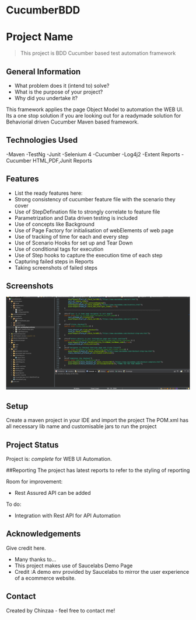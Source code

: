 # CucumberBDD

# Project Name
> This project is BDD Cucumber based test automation framework

## General Information
- What problem does it (intend to) solve?
- What is the purpose of your project?
- Why did you undertake it?

This framework applies the page Object Model to automation the WEB UI.
Its a one stop solution if you are looking out for a readymade solution for Behaviorial driven Cucumber Maven based framework.

## Technologies Used
-Maven
-TestNg
-Junit
-Selenium 4
-Cucumber
-Log4j2
-Extent Reports
-Cucumber HTML,PDF,Junit Reports

## Features
- List the ready features here:
- Strong consistency of cucumber feature file with the scenario they cover
- Use of StepDefination file to strongly correlate to feature file
- Parametrization and Data driven testing is included
- Use of concepts like Background
- Use of Page Factory for initialisation of webElements of web page 
- Use of tracking of time for each and every step
- Use of Scenario Hooks for set up and Tear Down
- Use of conditional tags for execution
- Use of Step hooks to capture the execution time of each step
- Capturing failed steps in Reports
- Taking screenshots of failed steps

## Screenshots
![Example screenshot](./CucumberJava/BDDSample.png)
<!-- If you have screenshots you'd like to share, include them here. -->

## Setup
Create a maven project in your IDE and import the project 
The POM.xml has all necessary lib name and customisable jars to run the project 



## Project Status
Project is: _complete_ for WEB UI Automation.


##Reporting
The project has latest reports to refer to the styling of reporting 

Room for improvement:
- Rest Assured API can be added


To do:
- Integration with Rest API for API Automation


## Acknowledgements
Give credit here.

- Many thanks to...
- This project makes use of Saucelabs Demo Page
- Credit :A demo env provided by Saucelabs to mirror the user experience of a ecommerce website.


## Contact
Created by Chinzaa - feel free to contact me!



